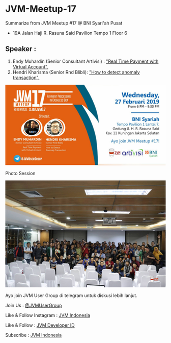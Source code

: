 # JVM-Meetup-17
Summarize from JVM Meetup #17 @ BNI Syari'ah Pusat

- 19A Jalan Haji R. Rasuna Said  Pavilion Tempo 1 Floor 6

## Speaker :

1. Endy Muhardin (Senior Consultant Artivisi) : ["Real Time Payment with Virtual Account".](https://drive.google.com/open?id=10HEwk9YsEQ8mp3Sq4dQzecjTSepsakFN)
2. Hendri Kharisma (Senior Rnd Blibli): ["How to detect anomaly transaction".](https://drive.google.com/open?id=1vGrrAweOOUvv-vT_s9ODl6Cx1ojDv6Ka)

![JVM #17 Poster](img/jvm17_landscape.jpeg "JVM #17 Poster")

Photo Session

![Photo Session JVM Meetup 17](img/jvm17_photosession.jpg "JVM Meetup #17 Photo session")

Ayo join JVM User Group di telegram untuk diskusi lebih lanjut.

Join Us : [@JVMUserGroup](https://t.me/JVMUserGroup)

Like & Follow Instagram : [JVM Indonesia](https://www.instagram.com/jvmindonesia/)

Like & Follow : [JVM Developer ID](https://www.facebook.com/JVMDeveloperID/)

Subscribe : [JVM Indonesia](https://www.youtube.com/channel/UCXwXmQEQySqhqAMmys4N56w)